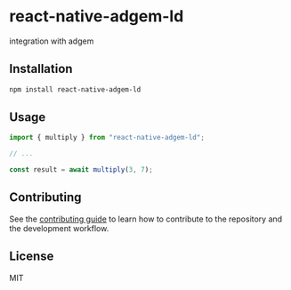 # react-native-adgem-ld

integration with adgem

## Installation

```sh
npm install react-native-adgem-ld
```

## Usage

```js
import { multiply } from "react-native-adgem-ld";

// ...

const result = await multiply(3, 7);
```

## Contributing

See the [contributing guide](CONTRIBUTING.md) to learn how to contribute to the repository and the development workflow.

## License

MIT
